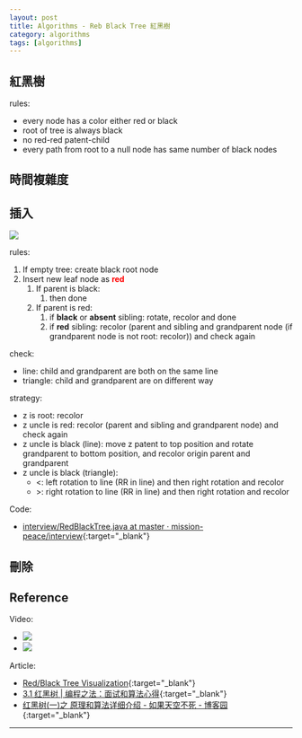 ```yaml
---
layout: post
title: Algorithms - Reb Black Tree 紅黑樹
category: algorithms
tags: [algorithms]
---
```


## 紅黑樹

rules:
- every node has a color either red or black
- root of tree is always black
- no red-red patent-child
- every path from root to a null node has same number of black nodes

## 時間複雜度



## 插入

![](http://www.hauchenglee.com/assets/images/algorithms/rbt-z's-relationship.png)

rules:
1. If empty tree: create black root node
2. Insert new leaf node as **<span style="color:red">red</span>**
   1. If parent is black:
      1. then done
   2. If parent is red:
      1. if **black** or **absent** sibling: rotate, recolor and done
      2. if **red** sibling: recolor (parent and sibling and grandparent node (if grandparent node is not root: recolor)) and check again

check:
- line: child and grandparent are both on the same line
- triangle: child and grandparent are on different way

strategy:
- z is root: recolor
- z uncle is red: recolor (parent and sibling and grandparent node) and check again
- z uncle is black (line): move z patent to top position and rotate grandparent to bottom position, and recolor origin parent and grandparent
- z uncle is black (triangle): 
   - <: left rotation to line (RR in line) and then right rotation and recolor
   - \>: right rotation to line (RR in line) and then right rotation and recolor

Code:
- [interview/RedBlackTree.java at master · mission-peace/interview](https://github.com/mission-peace/interview/blob/master/src/com/interview/tree/RedBlackTree.java){:target="_blank"}

## 刪除



## Reference

Video:
- [![](http://img.youtube.com/vi/5IBxA-bZZH8/0.jpg)](http://www.youtube.com/watch?v=5IBxA-bZZH8)
- [![](http://img.youtube.com/vi/UaLIHuR1t8Q/0.jpg)](http://www.youtube.com/watch?v=UaLIHuR1t8Q)

Article:
- [Red/Black Tree Visualization](https://www.cs.usfca.edu/~galles/visualization/RedBlack.html){:target="_blank"}
- [3.1 红黑树 \| 编程之法：面试和算法心得](https://wizardforcel.gitbooks.io/the-art-of-programming-by-july/content/03.01.html){:target="_blank"}
- [红黑树(一)之 原理和算法详细介绍 - 如果天空不死 - 博客园](https://www.cnblogs.com/skywang12345/p/3245399.html){:target="_blank"}

---